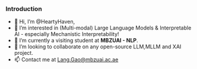 ### Introduction
- 👋 Hi, I’m @HeartyHaven,
- 👀 I’m interested in (Multi-modal) Large Language Models & Interpretable AI - especially Mechanistic Interpretability!
- 🌱 I’m currently a visiting student at **MBZUAI - NLP**.
- 💞️ I’m looking to collaborate on any open-source LLM,MLLM and XAI project.
- 📫 Contact me at Lang.Gao@mbzuai.ac.ae


<!---
HeartyHaven/HeartyHaven is a ✨ special ✨ repository because its `README.md` (this file) appears on your GitHub profile.
You can click the Preview link to take a look at your changes.
--->
